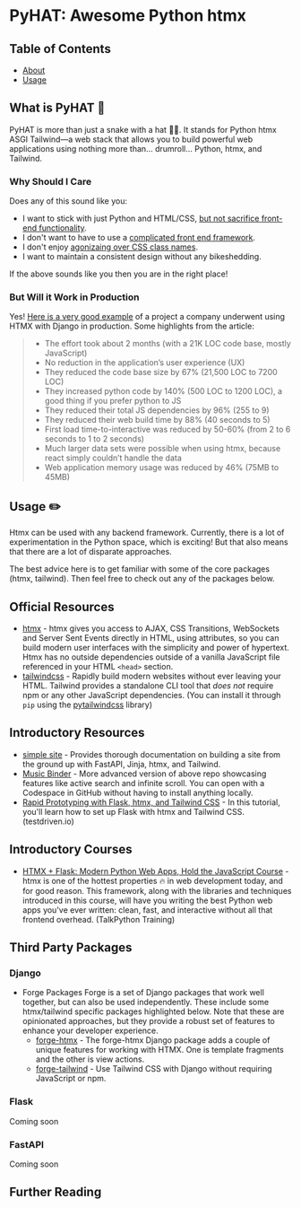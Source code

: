 # PyHAT: Awesome Python htmx

## Table of Contents

- [About](#about)
- [Usage](#usage)

## What is PyHAT 🧐 <a name = "about"></a>

PyHAT is more than just a snake with a hat 🐍🤠. It stands for Python htmx ASGI Tailwind&mdash;a web stack that allows you to build powerful web applications using nothing more than... drumroll... Python, htmx, and Tailwind.

### Why Should I Care
Does any of this sound like you:
- I want to stick with just Python and HTML/CSS, [but not sacrifice front-end functionality](https://htmx.org/essays/when-to-use-hypermedia/).
- I don't want to have to use a [complicated front end framework](https://htmx.org/essays/a-response-to-rich-harris/).
- I don't enjoy [agonizaing over CSS class names](https://tailwindcss.com/docs/utility-first#:~:text=You%20aren%E2%80%99t%20wasting%20energy%20inventing%20class%20names.).
- I want to maintain a consistent design without any bikeshedding.

If the above sounds like you then you are in the right place!

### But Will it Work in Production
Yes! [Here is a very good example](https://htmx.org/essays/a-real-world-react-to-htmx-port/) of a project a company underwent using HTMX with Django in production. Some highlights from the article:
> - The effort took about 2 months (with a 21K LOC code base, mostly JavaScript)
> - No reduction in the application’s user experience (UX)
> - They reduced the code base size by 67% (21,500 LOC to 7200 LOC)
> - They increased python code by 140% (500 LOC to 1200 LOC), a good thing if you prefer python to JS
> - They reduced their total JS dependencies by 96% (255 to 9)
> - They reduced their web build time by 88% (40 seconds to 5)
> - First load time-to-interactive was reduced by 50-60% (from 2 to 6 seconds to 1 to 2 seconds)
> - Much larger data sets were possible when using htmx, because react simply couldn’t handle the data
> - Web application memory usage was reduced by 46% (75MB to 45MB)


## Usage ✏️ <a name = "usage"></a>

Htmx can be used with any backend framework. Currently, there is a lot of experimentation in the Python space, which is exciting! But that also means that there are a lot of disparate approaches.

The best advice here is to get familiar with some of the core packages (htmx, tailwind). Then feel free to check out any of the packages below.


## Official Resources

-   [htmx](https://htmx.org/) - htmx gives you access to AJAX, CSS Transitions, WebSockets and Server Sent Events directly in HTML, using attributes, so you can build modern user interfaces with the simplicity and power of hypertext. Htmx has no outside dependencies outside of a vanilla JavaScript file referenced in your HTML `<head>` section.
-   [tailwindcss](https://tailwindcss.com/docs/installation) - Rapidly build modern websites without ever leaving your HTML. Tailwind provides a standalone CLI tool that _does not_ require npm or any other JavaScript dependencies. (You can install it through `pip` using the [pytailwindcss](https://pypi.org/project/pytailwindcss/) library)

## Introductory Resources

-   [simple site](https://github.com/tataraba/simplesite) - Provides thorough documentation on building a site from the ground up with FastAPI, Jinja, htmx, and Tailwind.
-   [Music Binder](https://github.com/tataraba/musicbinder) - More advanced version of above repo showcasing features like active search and infinite scroll. You can open with a Codespace in GitHub without having to install anything locally.
-   [Rapid Prototyping with Flask, htmx, and Tailwind CSS](https://testdriven.io/blog/flask-htmx-tailwind/) - In this tutorial, you'll learn how to set up Flask with htmx and Tailwind CSS. (testdriven.io)


## Introductory Courses

-   [HTMX + Flask: Modern Python Web Apps, Hold the JavaScript Course](https://training.talkpython.fm/courses/htmx-flask-modern-python-web-apps-hold-the-javascript) - htmx is one of the hottest properties 🔥 in web development today, and for good reason. This framework, along with the libraries and techniques introduced in this course, will have you writing the best Python web apps you've ever written: clean, fast, and interactive without all that frontend overhead. (TalkPython Training)


## Third Party Packages

### Django

-   Forge Packages
Forge is a set of Django packages that work well together, but can also be used independently. These include some htmx/tailwind specific packages highlighted below. Note that these are opinionated approaches, but they provide a robust set of features to enhance your developer experience.
    -   [forge-htmx](https://www.forgepackages.com/docs/forge-htmx/) -  The forge-htmx Django package adds a couple of unique features for working with HTMX. One is template fragments and the other is view actions.
    -   [forge-tailwind](https://www.forgepackages.com/docs/forge-tailwind/) - Use Tailwind CSS with Django without requiring JavaScript or npm.

### Flask

Coming soon
### FastAPI

Coming soon


## Further Reading
